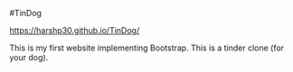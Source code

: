 #TinDog

https://harshp30.github.io/TinDog/

This is my first website implementing Bootstrap. This is a tinder clone (for your dog). 
